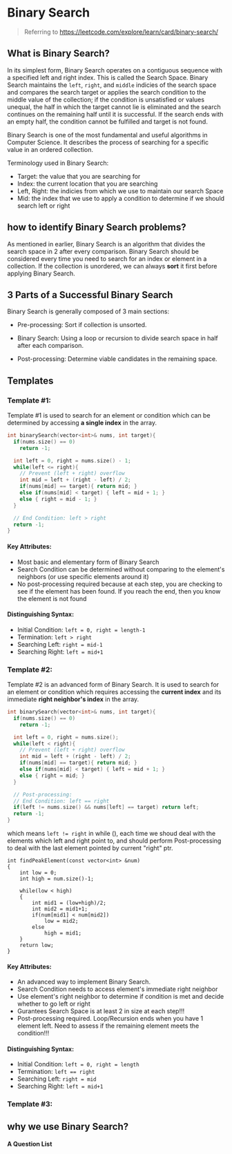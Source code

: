 # Binary Search

> Referring to https://leetcode.com/explore/learn/card/binary-search/

## What is Binary Search?

In its simplest form, Binary Search operates on a contiguous sequence with a specified left and right index. This is called the Search Space. Binary Search maintains the `left`, `right`, and `middle` indicies of the search space and compares the search target or applies the search condition to the middle value of the collection; if the condition is unsatisfied or values unequal, the half in which the target cannot lie is eliminated and the search continues on the remaining half until it is successful. If the search ends with an empty half, the condition cannot be fulfilled and target is not found.

Binary Search is one of the most fundamental and useful algorithms in Computer Science. It describes the process of searching for a specific value in an ordered collection.

Terminology used in Binary Search:

- Target: the value that you are searching for
- Index: the current location that you are searching
- Left, Right: the indicies from which we use to maintain our search Space
- Mid: the index that we use to apply a condition to determine if we should search left or right

## how to identify Binary Search problems?

As mentioned in earlier, Binary Search is an algorithm that divides the search space in 2 after every comparison. Binary Search should be considered every time you need to search for an index or element in a collection. If the collection is unordered, we can always **sort** it first before applying Binary Search.



## 3 Parts of a Successful Binary Search

Binary Search is generally composed of 3 main sections:

- Pre-processing: Sort if collection is unsorted.

- Binary Search: Using a loop or recursion to divide search space in half after each comparison.

- Post-processing: Determine viable candidates in the remaining space.


## Templates
### Template #1:
Template #1 is used to search for an element or condition which can be determined by accessing **a single index** in the array.

```C++
int binarySearch(vector<int>& nums, int target){
  if(nums.size() == 0)
    return -1;

  int left = 0, right = nums.size() - 1;
  while(left <= right){
    // Prevent (left + right) overflow
    int mid = left + (right - left) / 2;
    if(nums[mid] == target){ return mid; }
    else if(nums[mid] < target) { left = mid + 1; }
    else { right = mid - 1; }
  }

  // End Condition: left > right
  return -1;
}
```

#### Key Attributes:

- Most basic and elementary form of Binary Search
- Search Condition can be determined without comparing to the element's neighbors (or use specific elements around it)
- No post-processing required because at each step, you are checking to see if the element has been found. If you reach the end, then you know the element is not found


#### Distinguishing Syntax:

- Initial Condition: `left = 0, right = length-1`
- Termination: `left > right`
- Searching Left: `right = mid-1`
- Searching Right: `left = mid+1`


### Template #2:
Template #2 is an advanced form of Binary Search. It is used to search for an element or condition which requires accessing the **current index** and its immediate **right neighbor's index** in the array.


```C++
int binarySearch(vector<int>& nums, int target){
  if(nums.size() == 0)
    return -1;

  int left = 0, right = nums.size();
  while(left < right){
    // Prevent (left + right) overflow
    int mid = left + (right - left) / 2;
    if(nums[mid] == target){ return mid; }
    else if(nums[mid] < target) { left = mid + 1; }
    else { right = mid; }
  }

  // Post-processing:
  // End Condition: left == right
  if(left != nums.size() && nums[left] == target) return left;
  return -1;
}
```

which means `left != right` in while (), each time we shoud deal with the elements which left and right point to, and should perform Post-processing to deal with the last element pointed by current "right" ptr.

```
int findPeakElement(const vector<int> &num) 
{
    int low = 0;
    int high = num.size()-1;
    
    while(low < high)
    {
        int mid1 = (low+high)/2;
        int mid2 = mid1+1;
        if(num[mid1] < num[mid2])
            low = mid2;
        else
            high = mid1;
    }
    return low;
}
```

#### Key Attributes:

- An advanced way to implement Binary Search.
- Search Condition needs to access element's immediate right neighbor
- Use element's right neighbor to determine if condition is met and decide whether to go left or right
- Gurantees Search Space is at least 2 in size at each step!!!
- Post-processing required. Loop/Recursion ends when you have 1 element left. Need to assess if the remaining element meets the condition!!!
 

#### Distinguishing Syntax:

- Initial Condition: `left = 0, right = length`
- Termination: `left == right`
- Searching Left: `right = mid`
- Searching Right: `left = mid+1`



### Template #3:




## why we use Binary Search?





#### A Question List

